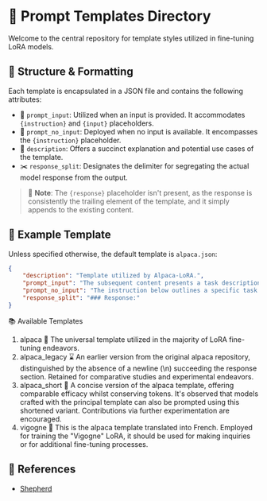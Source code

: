 # 📁 **Prompt Templates Directory**

Welcome to the central repository for template styles utilized in fine-tuning LoRA models.

## 📌 **Structure & Formatting**

Each template is encapsulated in a JSON file and contains the following attributes:

- 📜 `prompt_input`: Utilized when an input is provided. It accommodates `{instruction}` and `{input}` placeholders.
- 🚫 `prompt_no_input`: Deployed when no input is available. It encompasses the `{instruction}` placeholder.
- 📝 `description`: Offers a succinct explanation and potential use cases of the template.
- ✂️ `response_split`: Designates the delimiter for segregating the actual model response from the output.

> 🚨 **Note**: The `{response}` placeholder isn't present, as the response is consistently the trailing element of the template, and it simply appends to the existing content.

## 📄 **Example Template**

Unless specified otherwise, the default template is `alpaca.json`:

```json
{
    "description": "Template utilized by Alpaca-LoRA.",
    "prompt_input": "The subsequent content presents a task description combined with relevant context. Please draft a response that fulfills the requirement.\n\n### Instruction:\n{instruction}\n\n### Input:\n{input}\n\n### Response:\n",
    "prompt_no_input": "The instruction below outlines a specific task. Construct a response that aptly fulfills the requirement.\n\n### Instruction:\n{instruction}\n\n### Response:\n",
    "response_split": "### Response:"    
}
```

📚 Available Templates
1. alpaca 🦙
The universal template utilized in the majority of LoRA fine-tuning endeavors.
2. alpaca_legacy ⌛
An earlier version from the original alpaca repository, distinguished by the absence of a newline (\n) succeeding the response section. Retained for comparative studies and experimental endeavors.
3. alpaca_short 📏
A concise version of the alpaca template, offering comparable efficacy whilst conserving tokens. It's observed that models crafted with the principal template can also be prompted using this shortened variant. Contributions via further experimentation are encouraged.
4. vigogne 🦙
This is the alpaca template translated into French. Employed for training the "Vigogne" LoRA, it should be used for making inquiries or for additional fine-tuning processes.

## 📖 **References**

- [Shepherd](https://github.com/JayZhang42/FederatedGPT-Shepherd)